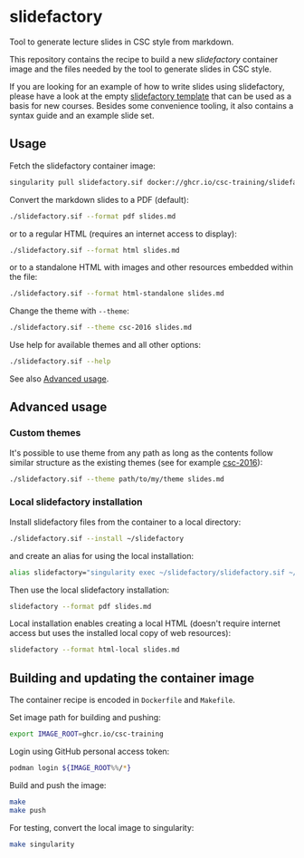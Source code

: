 # slidefactory

Tool to generate lecture slides in CSC style from markdown.

This repository contains the recipe to build a new *slidefactory* container
image and the files needed by the tool to generate slides in CSC style.

If you are looking for an example of how to write slides using slidefactory,
please have a look at the empty
[slidefactory template](https://github.com/csc-training/slidefactory-template)
that can be used as a basis for new courses. Besides some convenience tooling,
it also contains a syntax guide and an example slide set.


## Usage

Fetch the slidefactory container image:
```bash
singularity pull slidefactory.sif docker://ghcr.io/csc-training/slidefactory:2.0.0
```

Convert the markdown slides to a PDF (default):
```bash
./slidefactory.sif --format pdf slides.md
```
or to a regular HTML (requires an internet access to display):
```bash
./slidefactory.sif --format html slides.md
```
or to a standalone HTML with images and other resources embedded within the file:
```bash
./slidefactory.sif --format html-standalone slides.md
```

Change the theme with `--theme`:
```bash
./slidefactory.sif --theme csc-2016 slides.md
```

Use help for available themes and all other options:
```bash
./slidefactory.sif --help
```
See also [Advanced usage](#advanced-usage).


## Advanced usage


### Custom themes

It's possible to use theme from any path as long as the contents
follow similar structure as the existing themes
(see for example [csc-2016](theme/csc-2016)):
```bash
./slidefactory.sif --theme path/to/my/theme slides.md
```

### Local slidefactory installation

Install slidefactory files from the container to a local directory:
```bash
./slidefactory.sif --install ~/slidefactory
```
and create an alias for using the local installation:
```bash
alias slidefactory="singularity exec ~/slidefactory/slidefactory.sif ~/slidefactory/convert.py"
```

Then use the local slidefactory installation:
```bash
slidefactory --format pdf slides.md
```

Local installation enables creating a local HTML
(doesn't require internet access but uses
the installed local copy of web resources):
```bash
slidefactory --format html-local slides.md
```


## Building and updating the container image

The container recipe is encoded in `Dockerfile` and `Makefile`.

Set image path for building and pushing:
```bash
export IMAGE_ROOT=ghcr.io/csc-training
```

Login using GitHub personal access token:
```bash
podman login ${IMAGE_ROOT%%/*}
```

Build and push the image:
```bash
make
make push
```

For testing, convert the local image to singularity:
```bash
make singularity
```
